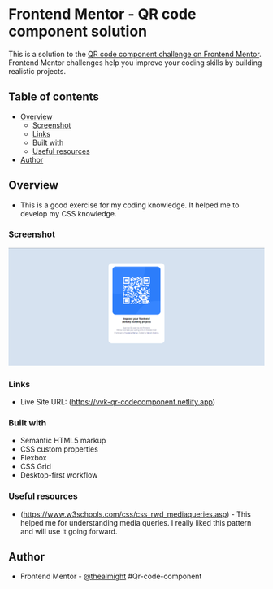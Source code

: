 # Frontend Mentor - QR code component solution

This is a solution to the [QR code component challenge on Frontend Mentor](https://www.frontendmentor.io/challenges/qr-code-component-iux_sIO_H). Frontend Mentor challenges help you improve your coding skills by building realistic projects.

## Table of contents

- [Overview](#overview)
  - [Screenshot](#screenshot)
  - [Links](#links)
  - [Built with](#built-with)
  - [Useful resources](#useful-resources)
- [Author](#author)

## Overview

- This is a good exercise for my coding knowledge. It helped me to develop my CSS knowledge.

### Screenshot

![Alt text](images/Screenshot.png)

### Links

- Live Site URL: (https://vvk-qr-codecomponent.netlify.app)

### Built with

- Semantic HTML5 markup
- CSS custom properties
- Flexbox
- CSS Grid
- Desktop-first workflow

### Useful resources

- (https://www.w3schools.com/css/css_rwd_mediaqueries.asp) - This helped me for understanding media queries. I really liked this pattern and will use it going forward.

## Author

- Frontend Mentor - [@thealmight](https://www.frontendmentor.io/profile/thealmight)
  #Qr-code-component
